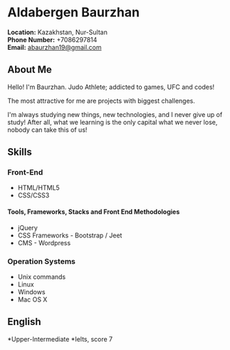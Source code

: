 # Aldabergen Baurzhan


**Location:** Kazakhstan, Nur-Sultan  
**Phone Number:** +7086297814  
**Email:** [abaurzhan19@gmail.com](mailto:abaurzhan19@gmail.com)  

## About Me

Hello! I'm Baurzhan. Judo Athlete; addicted to games, UFC and codes!  

The most attractive for me are projects with biggest challenges.  

I'm always studying new things, new technologies, and I never give up of study! After all, what we learning is the only capital what we never lose, nobody can take this of us!

## Skills  

### Front-End  

* HTML/HTML5  
* CSS/CSS3  

#### Tools, Frameworks, Stacks and Front End Methodologies  

* jQuery    
* CSS Frameworks - Bootstrap  / Jeet  
* CMS - Wordpress  

### Operation Systems  

* Unix commands  
* Linux  
* Windows 
* Mac OS X

## English  

*Upper-Intermediate
*Ielts, score 7   
